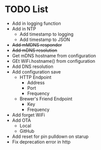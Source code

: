 # TODO List

- Add in logging function
- Add in NTP
    - Add timestamp to logging
    - Add timestamp to JSON
- ~~Add mMDNS responder~~
- ~~Add mDNS resolution~~
- Get mDNS hostname from configuration
- GEt WiFi.hostname() from configuration
- Add DNS resolution
- Add configuration save
    - HTTP Endpoint
        - Address
        - Port
        - Frequency
    - Brewer's Friend Endpoint
        - Key
        - Frequency
- Add forget WiFi
- Add OTA
    - Local
    - GitHub
- Add reset for pin pulldown on starup
- Fix deprecation error in http
